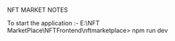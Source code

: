 NFT MARKET NOTES

To start the application :-  E:\NFT MarketPlace\NFTFrontend\nftmarketplace> npm run dev